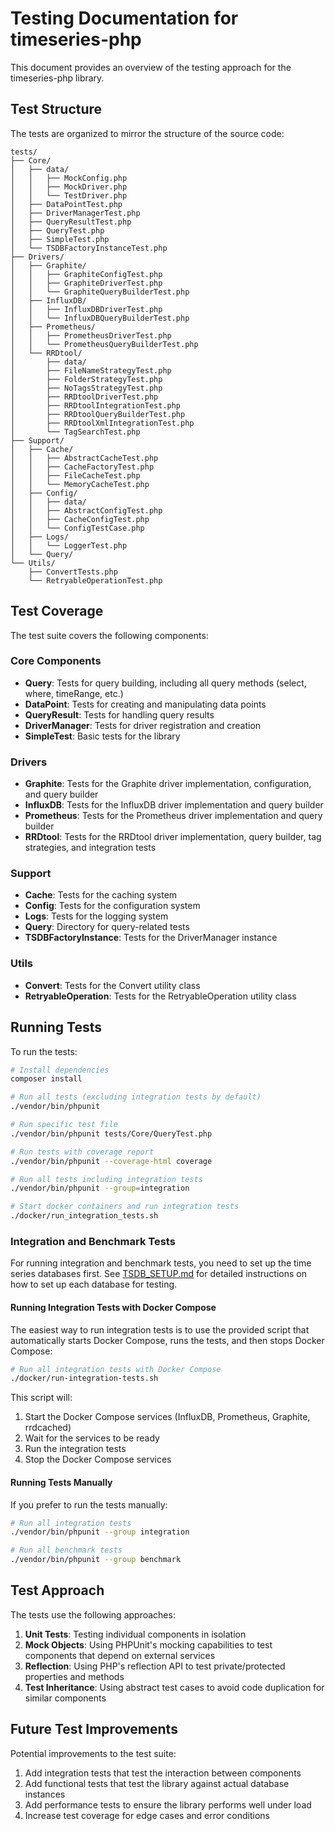 # Testing Documentation for timeseries-php

This document provides an overview of the testing approach for the timeseries-php library.

## Test Structure

The tests are organized to mirror the structure of the source code:

```
tests/
├── Core/
│   ├── data/
│   │   ├── MockConfig.php
│   │   ├── MockDriver.php
│   │   └── TestDriver.php
│   ├── DataPointTest.php
│   ├── DriverManagerTest.php
│   ├── QueryResultTest.php
│   ├── QueryTest.php
│   ├── SimpleTest.php
│   └── TSDBFactoryInstanceTest.php
├── Drivers/
│   ├── Graphite/
│   │   ├── GraphiteConfigTest.php
│   │   ├── GraphiteDriverTest.php
│   │   └── GraphiteQueryBuilderTest.php
│   ├── InfluxDB/
│   │   ├── InfluxDBDriverTest.php
│   │   └── InfluxDBQueryBuilderTest.php
│   ├── Prometheus/
│   │   ├── PrometheusDriverTest.php
│   │   └── PrometheusQueryBuilderTest.php
│   └── RRDtool/
│       ├── data/
│       ├── FileNameStrategyTest.php
│       ├── FolderStrategyTest.php
│       ├── NoTagsStrategyTest.php
│       ├── RRDtoolDriverTest.php
│       ├── RRDtoolIntegrationTest.php
│       ├── RRDtoolQueryBuilderTest.php
│       ├── RRDtoolXmlIntegrationTest.php
│       └── TagSearchTest.php
├── Support/
│   ├── Cache/
│   │   ├── AbstractCacheTest.php
│   │   ├── CacheFactoryTest.php
│   │   ├── FileCacheTest.php
│   │   └── MemoryCacheTest.php
│   ├── Config/
│   │   ├── data/
│   │   ├── AbstractConfigTest.php
│   │   ├── CacheConfigTest.php
│   │   └── ConfigTestCase.php
│   ├── Logs/
│   │   └── LoggerTest.php
│   └── Query/
└── Utils/
    ├── ConvertTests.php
    └── RetryableOperationTest.php
```

## Test Coverage

The test suite covers the following components:

### Core Components
- **Query**: Tests for query building, including all query methods (select, where, timeRange, etc.)
- **DataPoint**: Tests for creating and manipulating data points
- **QueryResult**: Tests for handling query results
- **DriverManager**: Tests for driver registration and creation
- **SimpleTest**: Basic tests for the library

### Drivers
- **Graphite**: Tests for the Graphite driver implementation, configuration, and query builder
- **InfluxDB**: Tests for the InfluxDB driver implementation and query builder
- **Prometheus**: Tests for the Prometheus driver implementation and query builder
- **RRDtool**: Tests for the RRDtool driver implementation, query builder, tag strategies, and integration tests

### Support
- **Cache**: Tests for the caching system
- **Config**: Tests for the configuration system
- **Logs**: Tests for the logging system
- **Query**: Directory for query-related tests
- **TSDBFactoryInstance**: Tests for the DriverManager instance

### Utils
- **Convert**: Tests for the Convert utility class
- **RetryableOperation**: Tests for the RetryableOperation utility class

## Running Tests

To run the tests:

```bash
# Install dependencies
composer install

# Run all tests (excluding integration tests by default)
./vendor/bin/phpunit

# Run specific test file
./vendor/bin/phpunit tests/Core/QueryTest.php

# Run tests with coverage report
./vendor/bin/phpunit --coverage-html coverage

# Run all tests including integration tests
./vendor/bin/phpunit --group=integration

# Start docker containers and run integration tests
./docker/run_integration_tests.sh
```

### Integration and Benchmark Tests

For running integration and benchmark tests, you need to set up the time series databases first. See [TSDB_SETUP.md](TSDB_SETUP.md) for detailed instructions on how to set up each database for testing.

#### Running Integration Tests with Docker Compose

The easiest way to run integration tests is to use the provided script that automatically starts Docker Compose, runs the tests, and then stops Docker Compose:

```bash
# Run all integration tests with Docker Compose
./docker/run-integration-tests.sh
```

This script will:
1. Start the Docker Compose services (InfluxDB, Prometheus, Graphite, rrdcached)
2. Wait for the services to be ready
3. Run the integration tests
4. Stop the Docker Compose services

#### Running Tests Manually

If you prefer to run the tests manually:

```bash
# Run all integration tests
./vendor/bin/phpunit --group integration

# Run all benchmark tests
./vendor/bin/phpunit --group benchmark
```

## Test Approach

The tests use the following approaches:

1. **Unit Tests**: Testing individual components in isolation
2. **Mock Objects**: Using PHPUnit's mocking capabilities to test components that depend on external services
3. **Reflection**: Using PHP's reflection API to test private/protected properties and methods
4. **Test Inheritance**: Using abstract test cases to avoid code duplication for similar components

## Future Test Improvements

Potential improvements to the test suite:

1. Add integration tests that test the interaction between components
2. Add functional tests that test the library against actual database instances
3. Add performance tests to ensure the library performs well under load
4. Increase test coverage for edge cases and error conditions
